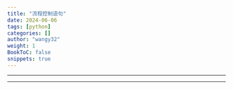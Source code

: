 ```yaml
---
title: "流程控制语句"
date: 2024-06-06
tags: [python]
categories: []
author: "wangy32"
weight: 1
BookToC: false
snippets: true
---
```


---
---
